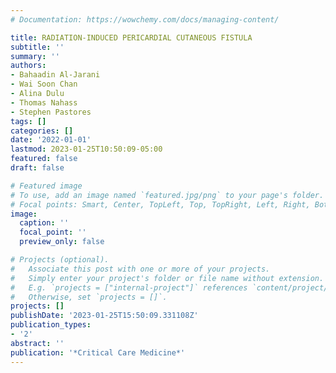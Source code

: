 ```yaml
---
# Documentation: https://wowchemy.com/docs/managing-content/

title: RADIATION-INDUCED PERICARDIAL CUTANEOUS FISTULA
subtitle: ''
summary: ''
authors:
- Bahaadin Al-Jarani
- Wai Soon Chan
- Alina Dulu
- Thomas Nahass
- Stephen Pastores
tags: []
categories: []
date: '2022-01-01'
lastmod: 2023-01-25T10:50:09-05:00
featured: false
draft: false

# Featured image
# To use, add an image named `featured.jpg/png` to your page's folder.
# Focal points: Smart, Center, TopLeft, Top, TopRight, Left, Right, BottomLeft, Bottom, BottomRight.
image:
  caption: ''
  focal_point: ''
  preview_only: false

# Projects (optional).
#   Associate this post with one or more of your projects.
#   Simply enter your project's folder or file name without extension.
#   E.g. `projects = ["internal-project"]` references `content/project/deep-learning/index.md`.
#   Otherwise, set `projects = []`.
projects: []
publishDate: '2023-01-25T15:50:09.331108Z'
publication_types:
- '2'
abstract: ''
publication: '*Critical Care Medicine*'
---
```


